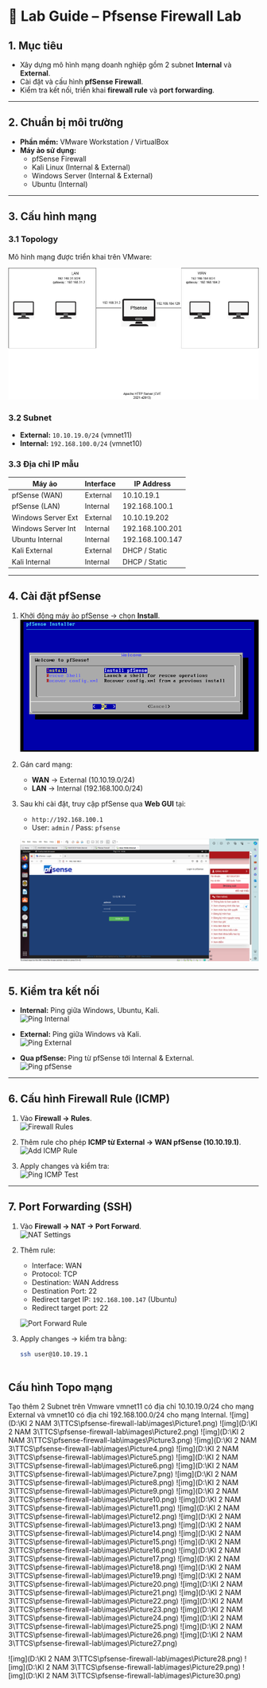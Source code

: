 # 🧪 Lab Guide – Pfsense Firewall Lab

## 1. Mục tiêu
- Xây dựng mô hình mạng doanh nghiệp gồm 2 subnet **Internal** và **External**.
- Cài đặt và cấu hình **pfSense Firewall**.
- Kiểm tra kết nối, triển khai **firewall rule** và **port forwarding**.

---

## 2. Chuẩn bị môi trường
- **Phần mềm:** VMware Workstation / VirtualBox  
- **Máy ảo sử dụng:**
  - pfSense Firewall
  - Kali Linux (Internal & External)
  - Windows Server (Internal & External)
  - Ubuntu (Internal)

---

## 3. Cấu hình mạng
### 3.1 Topology
Mô hình mạng được triển khai trên VMware:  

![Network Topology](images/Pfsense_topo.jpg)

### 3.2 Subnet
- **External:** `10.10.19.0/24` (vmnet11)  
- **Internal:** `192.168.100.0/24` (vmnet10)  

### 3.3 Địa chỉ IP mẫu
| Máy ảo              | Interface | IP Address        |
|---------------------|-----------|------------------|
| pfSense (WAN)       | External  | 10.10.19.1       |
| pfSense (LAN)       | Internal  | 192.168.100.1    |
| Windows Server Ext  | External  | 10.10.19.202     |
| Windows Server Int  | Internal  | 192.168.100.201  |
| Ubuntu Internal     | Internal  | 192.168.100.147  |
| Kali External       | External  | DHCP / Static    |
| Kali Internal       | Internal  | DHCP / Static    |

---

## 4. Cài đặt pfSense
1. Khởi động máy ảo pfSense → chọn **Install**.  
   ![Install pfSense](images/Picture7.png)

2. Gán card mạng:  
   - **WAN** → External (10.10.19.0/24)  
   - **LAN** → Internal (192.168.100.0/24)  

3. Sau khi cài đặt, truy cập pfSense qua **Web GUI** tại:  
   - `http://192.168.100.1`  
   - User: `admin` / Pass: `pfsense`  

   ![Login GUI](images/pfsense-login.png)

---

## 5. Kiểm tra kết nối
- **Internal:** Ping giữa Windows, Ubuntu, Kali.  
  ![Ping Internal](images/ping-internal.png)

- **External:** Ping giữa Windows và Kali.  
  ![Ping External](images/ping-external.png)

- **Qua pfSense:** Ping từ pfSense tới Internal & External.  
  ![Ping pfSense](images/ping-pfsense.png)

---

## 6. Cấu hình Firewall Rule (ICMP)
1. Vào **Firewall → Rules**.  
   ![Firewall Rules](images/firewall-rules.png)

2. Thêm rule cho phép **ICMP từ External → WAN pfSense (10.10.19.1)**.  
   ![Add ICMP Rule](images/add-icmp-rule.png)

3. Apply changes và kiểm tra:  
   ![Ping ICMP Test](images/ping-icmp.png)

---

## 7. Port Forwarding (SSH)
1. Vào **Firewall → NAT → Port Forward**.  
   ![NAT Settings](images/nat-settings.png)

2. Thêm rule:  
   - Interface: WAN  
   - Protocol: TCP  
   - Destination: WAN Address  
   - Destination Port: 22  
   - Redirect target IP: `192.168.100.147` (Ubuntu)  
   - Redirect target port: 22  

   ![Port Forward Rule](images/port-forward-rule.png)

3. Apply changes → kiểm tra bằng:  
   ```bash
   ssh user@10.10.19.1



 ## Cấu hình Topo mạng
 Tạo thêm 2 Subnet trên Vmware vmnet11 có địa chỉ 10.10.19.0/24 cho mạng External và vmnet10 có địa chỉ 192.168.100.0/24 cho mạng Internal.
 ![img](D:\KI 2 NAM 3\TTCS\pfsense-firewall-lab\images\Picture1.png)
 ![img](D:\KI 2 NAM 3\TTCS\pfsense-firewall-lab\images\Picture2.png)
 ![img](D:\KI 2 NAM 3\TTCS\pfsense-firewall-lab\images\Picture3.png)
 ![img](D:\KI 2 NAM 3\TTCS\pfsense-firewall-lab\images\Picture4.png)
 ![img](D:\KI 2 NAM 3\TTCS\pfsense-firewall-lab\images\Picture5.png)
 ![img](D:\KI 2 NAM 3\TTCS\pfsense-firewall-lab\images\Picture6.png)
 ![img](D:\KI 2 NAM 3\TTCS\pfsense-firewall-lab\images\Picture7.png)
 ![img](D:\KI 2 NAM 3\TTCS\pfsense-firewall-lab\images\Picture8.png)
 ![img](D:\KI 2 NAM 3\TTCS\pfsense-firewall-lab\images\Picture9.png)
 ![img](D:\KI 2 NAM 3\TTCS\pfsense-firewall-lab\images\Picture10.png)
 ![img](D:\KI 2 NAM 3\TTCS\pfsense-firewall-lab\images\Picture11.png)
 ![img](D:\KI 2 NAM 3\TTCS\pfsense-firewall-lab\images\Picture12.png)
 ![img](D:\KI 2 NAM 3\TTCS\pfsense-firewall-lab\images\Picture13.png)
 ![img](D:\KI 2 NAM 3\TTCS\pfsense-firewall-lab\images\Picture14.png)
 ![img](D:\KI 2 NAM 3\TTCS\pfsense-firewall-lab\images\Picture15.png)
 ![img](D:\KI 2 NAM 3\TTCS\pfsense-firewall-lab\images\Picture16.png)
 ![img](D:\KI 2 NAM 3\TTCS\pfsense-firewall-lab\images\Picture17.png)
 ![img](D:\KI 2 NAM 3\TTCS\pfsense-firewall-lab\images\Picture18.png)
 ![img](D:\KI 2 NAM 3\TTCS\pfsense-firewall-lab\images\Picture19.png)
 ![img](D:\KI 2 NAM 3\TTCS\pfsense-firewall-lab\images\Picture20.png)
 ![img](D:\KI 2 NAM 3\TTCS\pfsense-firewall-lab\images\Picture21.png)
 ![img](D:\KI 2 NAM 3\TTCS\pfsense-firewall-lab\images\Picture22.png)
 ![img](D:\KI 2 NAM 3\TTCS\pfsense-firewall-lab\images\Picture23.png)
 ![img](D:\KI 2 NAM 3\TTCS\pfsense-firewall-lab\images\Picture24.png)
 ![img](D:\KI 2 NAM 3\TTCS\pfsense-firewall-lab\images\Picture25.png)
 ![img](D:\KI 2 NAM 3\TTCS\pfsense-firewall-lab\images\Picture26.png)
 ![img](D:\KI 2 NAM 3\TTCS\pfsense-firewall-lab\images\Picture27.png)

 ![img](D:\KI 2 NAM 3\TTCS\pfsense-firewall-lab\images\Picture28.png)
 ![img](D:\KI 2 NAM 3\TTCS\pfsense-firewall-lab\images\Picture29.png)
 ![img](D:\KI 2 NAM 3\TTCS\pfsense-firewall-lab\images\Picture30.png)




